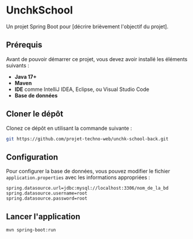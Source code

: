 # UnchkSchool

Un projet Spring Boot pour [décrire brièvement l'objectif du projet].

## Prérequis

Avant de pouvoir démarrer ce projet, vous devez avoir installé les éléments suivants :

- **Java 17+**
- **Maven**
- **IDE** comme IntelliJ IDEA, Eclipse, ou Visual Studio Code
- **Base de données** 

## Cloner le dépôt

Clonez ce dépôt en utilisant la commande suivante :

```bash
git https://github.com/projet-techno-web/unchk-school-back.git
```

## Configuration

Pour configurer la base de données, vous pouvez modifier le fichier `application.properties` avec les informations appropriées :

```properties
spring.datasource.url=jdbc:mysql://localhost:3306/nom_de_la_bd
spring.datasource.username=root
spring.datasource.password=root
```
## Lancer l'application


```bash
mvn spring-boot:run
```